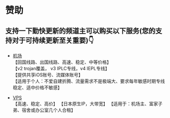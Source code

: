 # 赞助
## 支持一下勤快更新的频道主可以购买以下服务(您的支持对于可持续更新至关重要)👇    

* [机场](https://github.com/boduoyejieyi666/whonolikeboduoyejieyi/blob/main/youlian/jichang.md)          
【回国线路、出国线路、高速、稳定、中等价格】          
【v2 trojan覆盖， v3 IPLC专线，v4 IEPL专线】        
【提供共享iOS账号、流媒体账号】          
【适用于个人：不爱自建折腾、流量需求不是极端大、要求每年敏感时期专线稳定、适中价格不敏感】       

* [VPS](https://github.com/boduoyejieyi666/whonolikeboduoyejieyi/blob/main/MyFanFan.md)         
【高速、稳定、高价】
【日本原生IP，大带宽】
【适用于：机场主、富家子弟、宿舍或办公室几个人合租】        
